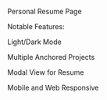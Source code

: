Personal Resume Page

Notable Features:

Light/Dark Mode

Multiple Anchored Projects

Modal View for Resume

Mobile and Web Responsive
